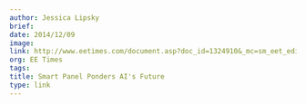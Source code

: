 ```yaml
---
author: Jessica Lipsky
brief:
date: 2014/12/09
image:
link: http://www.eetimes.com/document.asp?doc_id=1324910&_mc=sm_eet_editor_rickmerritt
org: EE Times
tags:
title: Smart Panel Ponders AI's Future
type: link
---
```

